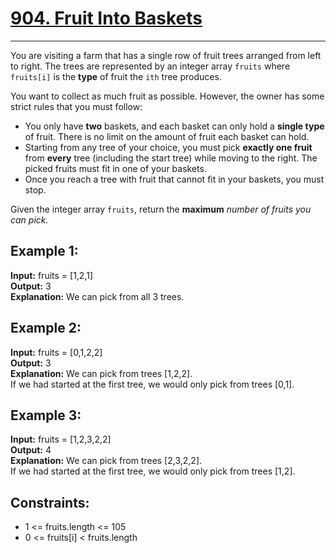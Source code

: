 # [904. Fruit Into Baskets](https://leetcode.com/problems/fruit-into-baskets/description/)
***

You are visiting a farm that has a single row of fruit trees arranged from left to right. 
The trees are represented by an integer array `fruits` where `fruits[i]` is the **type** of fruit 
the `ith` tree produces.

You want to collect as much fruit as possible. However, the owner has some strict rules that 
you must follow:

- You only have **two** baskets, and each basket can only hold a **single type** of fruit. There is no limit on the amount 
  of fruit each basket can hold.  
- Starting from any tree of your choice, you must pick **exactly one fruit** from **every** tree (including the start tree) 
while moving to the right. The picked fruits must fit in one of your baskets.  
- Once you reach a tree with fruit that cannot fit in your baskets, you must stop.  

Given the integer array `fruits`, return the **maximum** _number of fruits you can pick._

 

## Example 1:

**Input:** fruits = [1,2,1]  
**Output:** 3  
**Explanation:** We can pick from all 3 trees.  
## Example 2:

**Input:** fruits = [0,1,2,2]  
**Output:** 3  
**Explanation:** We can pick from trees [1,2,2].  
If we had started at the first tree, we would only pick from trees [0,1].  
## Example 3:

**Input:** fruits = [1,2,3,2,2]  
**Output:** 4  
**Explanation:** We can pick from trees [2,3,2,2].  
If we had started at the first tree, we would only pick from trees [1,2].  

 
## Constraints:

- 1 <= fruits.length <= 105
- 0 <= fruits[i] < fruits.length

